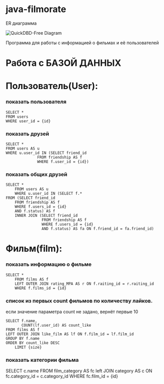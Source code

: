 # java-filmorate
ER диаграмма

![QuickDBD-Free Diagram](https://user-images.githubusercontent.com/102370323/203843736-0fee2b5c-ac10-48ab-bcc1-e5936fd720b6.png)

Программа для работы с информацией о фильмах и её пользователей

# Работа с БАЗОЙ ДАННЫХ

# Пользователь(User):

### показать пользователя
    SELECT *
    FROM users
    WHERE user_id = {id}

### показать друзей

    SELECT *
    FROM users AS u
    WHERE u.user_id IN (SELECT friend_id
                  FROM friendship AS f
                  WHERE f.user_id = {id})

### показать общих друзей

    SELECT *
        FROM users AS u
        WHERE u.user_id IN (SELECT f.*
    FROM (SELECT friend_id 
        FROM friendship AS f
	    WHERE f.users_id = {id}
        AND f.status) AS f
	    INNER JOIN (SELECT friend_id 
                    FROM friendship AS f
	                WHERE f.users_id = {id}
                    AND f.status) AS fa ON f.friend_id = fa.friend_id)

# Фильм(film):

### показать информацию о фильме

	SELECT *
    	FROM films AS f
    	LEFT OUTER JOIN rating_MPA AS r ON f.raiting_id = r.raiting_id
    	WHERE f.films_id = {id}

### список из первых count фильмов по количеству лайков.
  если значение параметра count не задано, вернёт первые 10

    SELECT f.name,
    	   COUNT(lf.user_id) AS count_like
    FROM films AS f
    LEFT OUTER JOIN like_film AS lf ON f.film_id = lf.film_id
    GROUP BY f.name
    ORDER BY count_like DESC
    	LIMIT {size}

### показать категории фильма

   SELECT c.name
   FROM film_category AS fc
   left JOIN category AS c ON fc.category_id = c.category_id
	WHERE fc.film_id = {id}
